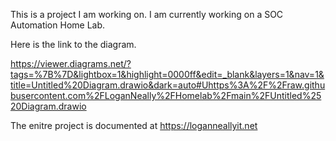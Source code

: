 This is a project I am working on. I am currently working on a SOC Automation Home Lab.

Here is the link to the diagram.

https://viewer.diagrams.net/?tags=%7B%7D&lightbox=1&highlight=0000ff&edit=_blank&layers=1&nav=1&title=Untitled%20Diagram.drawio&dark=auto#Uhttps%3A%2F%2Fraw.githubusercontent.com%2FLoganNeally%2FHomelab%2Fmain%2FUntitled%2520Diagram.drawio

The enitre project is documented at https://loganneallyit.net
